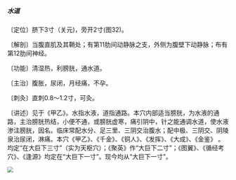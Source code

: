 ##### 水道

〔定位〕脐下3寸（关元)，旁开2寸(图32)。

〔解剖〕当腹直肌及其鞘处；有第11肋间动静脉之支，外侧为腹壁下动静脉；布有第12肋间神经。

〔功能〕清湿热，利膀胱，通水道。

〔主治〕腹胀，尿闭，月经痛，不孕。

〔刺灸〕直刺0.8〜1.2寸，可灸。

〔讲述〕见于《甲乙》。水指水液，道指通路。本穴内部适当膀胱，为水液的通路，主治膀胱热结，小便不通，或膀胱虚寒，痛引阴中，针之能通调水道，使水液渗注膀胱，因名。临床常配水分、足三里、三阴交治腹水；配中极、三阴交、阴陵泉治尿闭，淋痛。本穴《甲乙》、《千金》、《铜人》、《发挥》、《大成》、《金鉴》 。均定“在大巨下三寸”（实为天枢穴）；《聚英》作“大巨下二寸”；《图翼》、《循经考穴》、《逢源》均定在“大巨下一寸”。现今均从“大巨下一寸”。

<img src="img/图32.jpg" style="zoom:80%;" />
